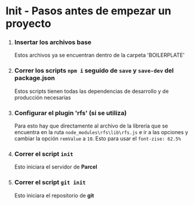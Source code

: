 # Init - Pasos antes de empezar un proyecto

1. ### **Insertar los archivos base**
    Estos archivos ya se encuentran dentro de la carpeta 'BOILERPLATE'
2. ### **Correr los scripts `npm i` seguido de `save` y `save-dev` del package.json**
    Estos scripts tienen todas las dependencias de desarrollo y de producción necesarias  
3. ### **Configurar el plugin 'rfs' (si se utiliza)**
    Para esto hay que directamente al archivo de la librería que se encuentra en la ruta `node_modules\rfs\lib\rfs.js` e ir a las opciones y cambiar la opción `remValue` a `10`. Esto para usar el `font-zise: 62.5%`
4. ### **Correr el script `init`**
    Esto iniciara el servidor de **Parcel**
5. ### **Correr el script `git init`**
    Esto iniciara el repositorio de **git**